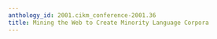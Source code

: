 ```yaml
---
anthology_id: 2001.cikm_conference-2001.36
title: Mining the Web to Create Minority Language Corpora
---
```

